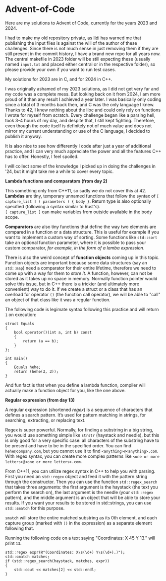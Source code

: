 # Advent-of-Code

Here are my solutions to Advent of Code, currently for the years 2023 and 2024.

I had to make my old repository private, as [Ildi](https://github.com/cseriildi) has warned me that publishing the input files is against the will of the author of these challenges. Since there is not much sense in just removing them if they are still present in the commit history, I have a brand new repo for all years now. The central makefile in 2023 folder will be still expecting these (usually named `input.txt` and placed either central or in the respective folder), so please provide your own if you want to run test cases.

My solutions for 2023 are in C, and for 2024 in C++.

I was originally ashamed of my 2023 solutions, as I did not get very far and my code was a complete mess. But looking back on it from 2024, I am more proud of it than any result I achieved a year later. I was basically only coding since a total of 3 months back then, and C was the only language I knew. Thanks to 42, I knew nothing about the libc and could only rely on functions I wrote for myself from scratch. Every challenge began like a parsing hell, took 3-4 hours of my day, and despite that, I still kept fighting. Therefore, even though the code itself is definitely not of much value and does not mirror my current understanding or use of the C language, I decided to publish it anyway.

It is also nice to see how differently I code after just a year of additional practice, and I can very much appreciate the power and all the features C++ has to offer. Honestly, I feel spoiled.

I will collect some of the knowledge I picked up in doing the challenges in '24, but it might take me a while to cover every topic.

**Lambda functions and comparators (from day 2)**

This something only from C++11, so sadly we do not cover this at 42. **Lambdas** are tiny, temporary unnamed functions that follow the syntax of `[ capture_list ] ( parameters ) { body }`. Return type is also optionally specified (following a syntax similar to Rust's). <br> `[ capture_list ]` can make variables from outside available in the body scope.

**Comparators** are also tiny functions that define the way two elements are compared in a function or a data structure. This is useful for example if you want to implement a custom way of sorting. Some functions like `std::sort` take an optional function parameter, where it is possible to pass your custom comparator, *for example, in the form of a lamba expression*.

There is also the weird concept of **function objects** coming up in this topic. Function objects are important because some data structures (say an `std::map`) need a comparator for their entire lifetime, therefore we need to come up with a way for them to *store it*. A function, however, can not be stored as it takes up no space in memory. Normally function pointer would solve this issue, but in C++ there is a trickier (and ultimately more convenient) way to do it. If we create a struct or a class that has an overload for operator `()` (the function call operator), we will be able to "call" an object of that class like it was a regular function.

The following code is legimate syntax following this practice and will return `1` on execution:
```
struct Equals
{
    bool operator()(int a, int b) const
    {
        return (a == b);
    }
};

int main()
{
    Equals hehe;
    return (hehe(3, 3));
}
```

And fun fact is that when you define a lambda function, compiler will actually make a function object for you, like the one above.

**Regular expression (from day 13)**

A regular expression (shortened *regex*) is a sequence of characters that defines a search pattern. It’s used for pattern matching in strings, for searching, extracting, or replacing text.

Regex is super powerful. Normally, for finding a substring in a big string, you would use something simple like `strstr` (haystack and needle), but this is only good for a very specific case: all characters of the substring have to be present and have to be in the specified order. You can find `hehe@company.com`, but you cannot use it to find `<anything>@<anything>.com`. With regex syntax, you can create more complex patterns like `<one or more letters>@<one or more letters>.com`.

From C++11, you can utilize regex syntax in C++ to help you with parsing. First you need an `std::regex` object and feed it with the pattern string through the constructor. Then you can use the function `std::regex_search` that takes three arguments: the first argument is the haystack (the text you perform the search on), the last argument is the needle (your `std::regex` pattern), and the middle argument is an object that will be able to store your results. If you want your results to be stored in std::strings, you can use `std::smatch` for this purpose.

`smatch` will store the entire matched substring as its 0th element, and each capture group (marked with `()` in the expression) as a separate element following that.

Running the following code on a text saying "Coordinates: X 45 Y 13." will print `13`.

```
std::regex expr(R"(Coordinates: X\s(\d+) Y\s(\d+).)");
std::smatch matches;
if (std::regex_search(haystack, matches, expr))
{
    std::cout << matches[2] << std::endl;
}
```

